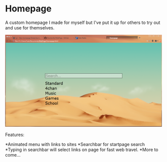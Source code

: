 Homepage
====

A custom homepage I made for myself but I've put it up for others to try out and use for themselves.

![Alt text](Screenshots/preview.png)

Features:

*Animated menu with links to sites
*Searchbar for startpage search
*Typing in searchbar will select links on page for fast web travel.
*More to come...